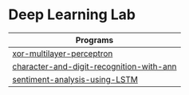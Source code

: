 # Deep Learning Lab
| Programs  |
|-----------|
| [xor-multilayer-perceptron](https://www.kaggle.com/code/thunder7/xor-multilayer-perceptron)     |
| [character-and-digit-recognition-with-ann](https://www.kaggle.com/code/thunder7/implement-character-and-digit-recognition-with-ann)    |
| [sentiment-analysis-using-LSTM](https://www.kaggle.com/code/thunder7/sentiment-analysis-using-lstm)    |
